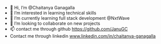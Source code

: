 - 👋 Hi, I’m @Chaitanya Ganagalla
- 👀 I’m interested in learning technical skills
- 🌱 I’m currently learning full stack development @NxtWave
- 💞️ I’m looking to collaborate on new projects
- 📫 contact me through github https://github.com/JanuGC
- Contact me through linkedin www.linkedin.com/in/chaitanya-ganagalla

<!---
JanuGC/JanuGC is a ✨ special ✨ repository because its `README.md` (this file) appears on your GitHub profile.
You can click the Preview link to take a look at your changes.
--->
